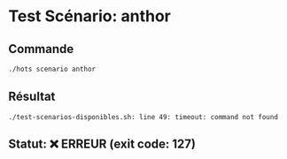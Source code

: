 # Test Scénario: anthor

## Commande
```bash
./hots scenario anthor
```

## Résultat
```
./test-scenarios-disponibles.sh: line 49: timeout: command not found
```

## Statut: ❌ ERREUR (exit code: 127)
